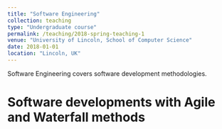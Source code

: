 ```yaml
---
title: "Software Engineering"
collection: teaching
type: "Undergraduate course"
permalink: /teaching/2018-spring-teaching-1
venue: "University of Lincoln, School of Computer Science"
date: 2018-01-01
location: "Lincoln, UK"
---
```


Software Engineering covers software development methodologies. 

Software developments with Agile and Waterfall methods
======

